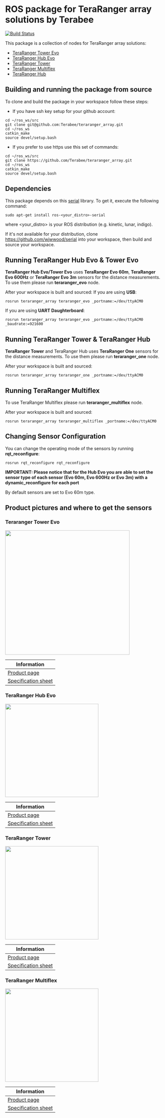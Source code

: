 # ROS package for TeraRanger array solutions by Terabee
[![Build Status](https://travis-ci.org/Terabee/teraranger_array.svg?branch=master)](https://travis-ci.org/Terabee/teraranger_array)

This package is a collection of nodes for TeraRanger array solutions:
* [TeraRanger Tower Evo](https://www.terabee.com/shop/lidar-tof-multi-directional-arrays/teraranger-tower-evo/)
* [TeraRanger Hub Evo](https://www.terabee.com/shop/accessories/teraranger-hub-evo/)
* [TeraRanger Tower](https://www.terabee.com/shop/lidar-tof-multi-directional-arrays/teraranger-tower/)
* [TeraRanger Multiflex](https://www.terabee.com/shop/lidar-tof-multi-directional-arrays/teraranger-multiflex/)
* [TeraRanger Hub](https://www.terabee.com/shop/accessories/teraranger-hub/)

## Building and running the package from source

To clone and build the package in your workspace follow these steps:

* If you have ssh key setup for your github account:

```
cd ~/ros_ws/src
git clone git@github.com:Terabee/teraranger_array.git
cd ~/ros_ws
catkin_make
source devel/setup.bash
```

* If you prefer to use https use this set of commands:

```
cd ~/ros_ws/src
git clone https://github.com/Terabee/teraranger_array.git
cd ~/ros_ws
catkin_make
source devel/setup.bash
```

## Dependencies
This package depends on this [serial](http://wiki.ros.org/serial) library. To get it, execute the following command:

```
sudo apt-get install ros-<your_distro>-serial
```

where <your_distro> is your ROS distribution (e.g. kinetic, lunar, indigo).

If it's not available for your distribution, clone https://github.com/wjwwood/serial into your workspace, then build and source your workspace.

## Running TeraRanger Hub Evo & Tower Evo

**TeraRanger Hub Evo/Tower Evo** uses **TeraRanger Evo 60m**, **TeraRanger Evo 600Hz** or **TeraRanger Evo 3m** sensors for the distance measurements. To use them please run **teraranger_evo** node.

After your workspace is built and sourced:
If you are using **USB**:
```
rosrun teraranger_array teraranger_evo _portname:=/dev/ttyACM0
```
If you are using **UART Daughterboard**:
```
rosrun teraranger_array teraranger_evo _portname:=/dev/ttyACM0 _baudrate:=921600
```

## Running TeraRanger Tower & TeraRanger Hub

**TeraRanger Tower** and TeraRanger Hub uses **TeraRanger One** sensors for the distance measurements. To use them please run **teraranger_one** node.

After your workspace is built and sourced:
```
rosrun teraranger_array teraranger_one _portname:=/dev/ttyACM0
```

## Running TeraRanger Multiflex

To use TeraRanger Multiflex please run **teraranger_multiflex** node.

After your workspace is built and sourced:
```
rosrun teraranger_array teraranger_multiflex _portname:=/dev/ttyACM0
```

## Changing Sensor Configuration

You can change the operating mode of the sensors by running **rqt_reconfigure**:

```
rosrun rqt_reconfigure rqt_reconfigure
```

**IMPORTANT: Please notice that for the Hub Evo you are able to set the sensor type of each sensor (Evo 60m, Evo 600Hz or Evo 3m) with a dynamic_reconfigure for each port**

By default sensors are set to Evo 60m type.

## Product pictures and where to get the sensors

### Teraranger Tower Evo

<img src="https://www.terabee.com/wp-content/uploads/2019/03/TeraRanger-Tower-Evo.png" width="400"/>

| Information |
| -------------- |
|[Product page](https://www.terabee.com/shop/lidar-tof-multi-directional-arrays/teraranger-tower-evo/)|
|[Specification sheet](https://www.terabee.com/wp-content/uploads/2019/03/TeraRanger-Tower-Evo-Specification-sheet-.pdf)|

### TeraRanger Hub Evo

<img src="https://www.terabee.com/wp-content/uploads/2019/03/Whats-in-the-pack.jpg" width="300"/>

| Information |
| -------------- |
|[Product page](https://www.terabee.com/shop/accessories/teraranger-hub-evo/)|
|[Specification sheet](https://www.terabee.com/wp-content/uploads/2019/03/TeraRanger-Hub-Evo-Specification-sheet.pdf)|


### TeraRanger Tower

<img src="https://www.terabee.com/wp-content/uploads/2019/03/Teraranger_tower_typeB-1.jpg" width="300"/>

| Information |
| -------------- |
|[Product page](https://www.terabee.com/shop/lidar-tof-multi-directional-arrays/teraranger-tower/)|
|[Specification sheet](https://www.terabee.com/wp-content/uploads/2019/03/Towerspecificationsheet-1.pdf)|


### TeraRanger Multiflex

<img src="https://www.terabee.com/wp-content/uploads/2019/03/TeraRanger-Multiflex-e1553710124882.png" width="300"/>

| Information |
| -------------- |
|[Product page](https://www.terabee.com/shop/lidar-tof-multi-directional-arrays/teraranger-multiflex/)|
|[Specification sheet](https://www.terabee.com/wp-content/uploads/2019/03/MultiflexSpecificationSheet.pdf)|

